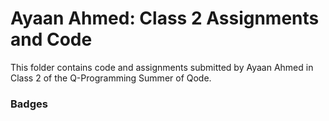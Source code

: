 # Ayaan Ahmed: Class 2 Assignments and Code
This folder contains code and assignments submitted by Ayaan Ahmed in Class 2 of the Q-Programming Summer of Qode.
### Badges